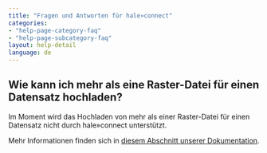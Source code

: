 ```yaml
---
title: "Fragen und Antworten für hale»connect"
categories:
- "help-page-category-faq"
- "help-page-subcategory-faq"
layout: help-detail
language: de
---
```


<h2>Wie kann ich mehr als eine Raster-Datei für einen Datensatz hochladen?</h2>

Im Moment wird das Hochladen von mehr als einer Raster-Datei für einen Datensatz nicht durch hale»connect unterstützt. 

Mehr Informationen finden sich in <a href="../../create-manage-datasets/create-dataset/2015-01-09-dataset-multiSource">diesem Abschnitt unserer Dokumentation</a>.


